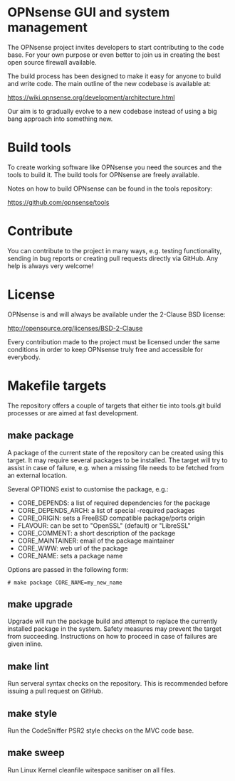 OPNsense GUI and system management
==================================

The OPNsense project invites developers to start contributing to
the code base.  For your own purpose or even better to join us in
creating the best open source firewall available.

The build process has been designed to make it easy for anyone to
build and write code.  The main outline of the new codebase is
available at:

https://wiki.opnsense.org/development/architecture.html

Our aim is to gradually evolve to a new codebase instead of using a
big bang approach into something new.

Build tools
===========

To create working software like OPNsense you need the sources and the
tools to build it.  The build tools for OPNsense are freely available.

Notes on how to build OPNsense can be found in the tools repository:

https://github.com/opnsense/tools

Contribute
==========

You can contribute to the project in many ways, e.g. testing
functionality, sending in bug reports or creating pull requests
directly via GitHub.  Any help is always very welcome!

License
=======

OPNsense is and will always be available under the 2-Clause BSD license:

http://opensource.org/licenses/BSD-2-Clause

Every contribution made to the project must be licensed under the
same conditions in order to keep OPNsense truly free and accessible
for everybody.

Makefile targets
================

The repository offers a couple of targets that either tie into
tools.git build processes or are aimed at fast development.

make package
------------

A package of the current state of the repository can be created using
this target.  It may require several packages to be installed.  The
target will try to assist in case of failure, e.g. when a missing file
needs to be fetched from an external location.

Several OPTIONS exist to customise the package, e.g.:

* CORE_DEPENDS: a list of required dependencies for the package
* CORE_DEPENDS_ARCH: a list of special <ARCH>-required packages
* CORE_ORIGIN: sets a FreeBSD compatible package/ports origin
* FLAVOUR: can be set to "OpenSSL" (default) or "LibreSSL"
* CORE_COMMENT: a short description of the package
* CORE_MAINTAINER: email of the package maintainer
* CORE_WWW: web url of the package
* CORE_NAME: sets a package name

Options are passed in the following form:

    # make package CORE_NAME=my_new_name

make upgrade
------------

Upgrade will run the package build and attempt to replace the currently
installed package in the system.  Safety measures may prevent the target
from succeeding.  Instructions on how to proceed in case of failures are
given inline.

make lint
---------

Run serveral syntax checks on the repository.  This is recommended
before issuing a pull request on GitHub.

make style
----------

Run the CodeSniffer PSR2 style checks on the MVC code base.

make sweep
----------

Run Linux Kernel cleanfile witespace sanitiser on all files.
